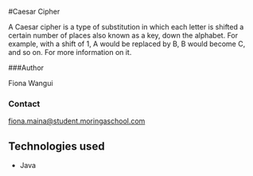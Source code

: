 #Caesar Cipher

A Caesar cipher is a type of substitution in which each letter is shifted a certain number of places also known as a key, down the alphabet.  For example, with a shift of 1, A would be replaced by B, B would become C, and so on. For more information on it.

###Author

Fiona Wangui

### Contact

fiona.maina@student.moringaschool.com

## Technologies used
* Java
